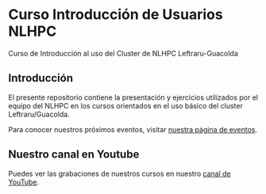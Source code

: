 # Curso Introducción de Usuarios NLHPC
Curso de Introducción al uso del Cluster de NLHPC Leftraru-Guacolda

## Introducción
El presente repositorio contiene la presentación y ejercicios utilizados por el equipo del NLHPC en los cursos orientados en el uso básico del cluster Leftraru/Guacolda.

Para conocer nuestros próximos eventos, visitar [nuestra página de eventos](https://www.nlhpc.cl/eventos).

## Nuestro canal en Youtube
Puedes ver las grabaciones de nuestros cursos en nuestro [canal de YouTube](https://www.youtube.com/channel/UCYTsHIse10rpXHFlmGu-nEQ).

